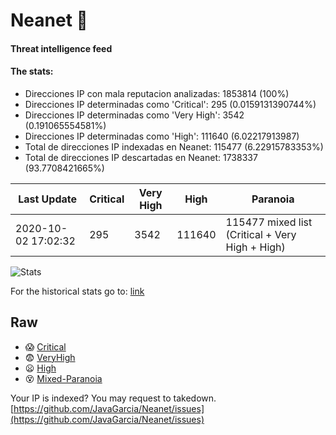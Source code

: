 # Neanet :hocho:
#### Threat intelligence feed
#### The stats:

- Direcciones IP con mala reputacion analizadas: 1853814 (100%)
- Direcciones IP determinadas como 'Critical':  295 (0.0159131390744%)
- Direcciones IP determinadas como 'Very High':  3542 (0.191065554581%)
- Direcciones IP determinadas como 'High':  111640 (6.02217913987)
- Total de direcciones IP indexadas en Neanet:  115477 (6.22915783353%)
- Total de direcciones IP descartadas en Neanet:  1738337 (93.7708421665%)

| Last Update | Critical | Very High | High | Paranoia |
| --- | --- | --- | --- | --- |
| 2020-10-02 17:02:32 | 295 | 3542 | 111640 | 115477 mixed list (Critical + Very High + High)|

![Stats](https://docs.google.com/spreadsheets/d/e/2PACX-1vSnaNMIXVabIpDJjufMlzH7poXnshF3mgd8Is1g9ytUEzVsP5my4Trn8f-xkoLLQ38xpL3HtmUexLo6/pubchart?oid=501124687&format=image)

For the historical stats go to: [link](/stats.csv)
## Raw
- :scream: [Critical](https://raw.githubusercontent.com/JavaGarcia/Neanet/master/blacklists/neanet_critical.txt)
- :fearful: [VeryHigh](https://raw.githubusercontent.com/JavaGarcia/Neanet/master/blacklists/neanet_veryHigh.txtt)
- :frowning: [High](https://raw.githubusercontent.com/JavaGarcia/Neanet/master/blacklists/neanet_high.txt)
- :dizzy_face: [Mixed-Paranoia](https://raw.githubusercontent.com/JavaGarcia/Neanet/master/blacklists/neanet_all.txt)


Your IP is indexed? You may request to takedown. [https://github.com/JavaGarcia/Neanet/issues](https://github.com/JavaGarcia/Neanet/issues)
















































































































































































































































































































































































































































































































































































































































































































































































































































































































































































































































































































































































































